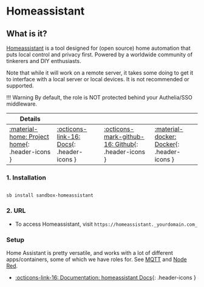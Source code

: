 # Homeassistant

## What is it?

[Homeassistant](https://www.home-assistant.io/) is a tool designed for (open source) home automation that puts local control and privacy first. Powered by a worldwide community of tinkerers and DIY enthusiasts.

Note that while it will work on a remote server, it takes some doing to get it to interface with a local server or local devices. It is not recommended or supported.

!!! Warning
    By default, the role is NOT protected behind your Authelia/SSO middleware.

| Details     |             |             |             |
|-------------|-------------|-------------|-------------|
| [:material-home: Project home](https://www.home-assistant.io/){: .header-icons } | [:octicons-link-16: Docs](https://www.home-assistant.io/docs/){: .header-icons } | [:octicons-mark-github-16: Github](https://github.com/home-assistant/core){: .header-icons } | [:material-docker: Docker](https://hub.docker.com/r/homeassistant/home-assistant/tags){: .header-icons }|

### 1. Installation

``` shell

sb install sandbox-homeassistant

```

### 2. URL

- To access Homeassistant, visit `https://homeassistant._yourdomain.com_`

### Setup

Home Assistant is pretty versatile, and works with a lot of different apps/containers, some of which we have roles for. See [MQTT](../apps/mqtt.md) and [Node Red](../apps/node-red.md).

- [:octicons-link-16: Documentation: homeassistant Docs](https://www.home-assistant.io/docs/){: .header-icons }
